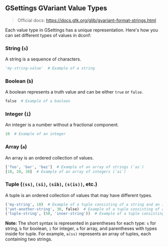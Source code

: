 ## GSettings GVariant Value Types

> Official docs: https://docs.gtk.org/glib/gvariant-format-strings.html

Each value type in GSettings has a unique representation. Here's how you can set different types of values in dconf:

### String (`s`)
A string is a sequence of characters. 
```py
'my-string-value'  # Example of a string
```

### Boolean (`b`)
A boolean represents a truth value and can be either `true` or `false`.
```py
false  # Example of a boolean
```

### Integer (`i`)
An integer is a number without a fractional component.
```py
10  # Example of an integer
```

### Array (`a`)
An array is an ordered collection of values.
```py
['foo', 'bar', 'baz']  # Example of an array of strings (`as`)
[10, 20, 30]  # Example of an array of integers (`ai`)
```

### Tuple (`(ss)`, `(si)`, `(sib)`, `(s(is))`, etc.)
A tuple is an ordered collection of values that may have different types.
```py
('my-string', 10)  # Example of a tuple consisting of a string and an integer (`si`)
('yet-another-string', 30, false)  # Example of a tuple consisting of a string, an integer, and a boolean (`sib`)
('tuple-string', (50, 'inner-string'))  # Example of a tuple consisting of a string and another tuple (`s(is)`)
```

**Note:** The short syntax is represented in parentheses for each type: `s` for string, `b` for boolean, `i` for integer, `a` for array,
and parentheses with types inside for tuple. For example, `a(ss)` represents an array of tuples, each containing two strings.
